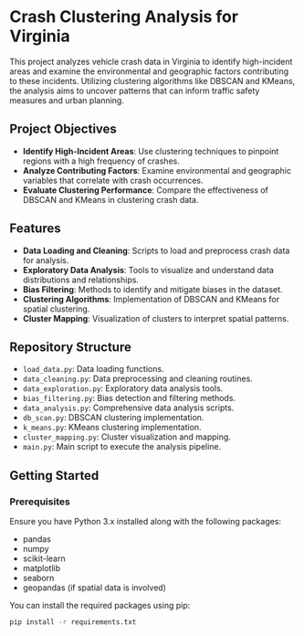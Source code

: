 # Crash Clustering Analysis for Virginia

This project analyzes vehicle crash data in Virginia to identify high-incident areas and examine the environmental and geographic factors contributing to these incidents. Utilizing clustering algorithms like DBSCAN and KMeans, the analysis aims to uncover patterns that can inform traffic safety measures and urban planning.

## Project Objectives

- **Identify High-Incident Areas**: Use clustering techniques to pinpoint regions with a high frequency of crashes.
- **Analyze Contributing Factors**: Examine environmental and geographic variables that correlate with crash occurrences.
- **Evaluate Clustering Performance**: Compare the effectiveness of DBSCAN and KMeans in clustering crash data.

## Features

- **Data Loading and Cleaning**: Scripts to load and preprocess crash data for analysis.
- **Exploratory Data Analysis**: Tools to visualize and understand data distributions and relationships.
- **Bias Filtering**: Methods to identify and mitigate biases in the dataset.
- **Clustering Algorithms**: Implementation of DBSCAN and KMeans for spatial clustering.
- **Cluster Mapping**: Visualization of clusters to interpret spatial patterns.

## Repository Structure

- `load_data.py`: Data loading functions.
- `data_cleaning.py`: Data preprocessing and cleaning routines.
- `data_exploration.py`: Exploratory data analysis tools.
- `bias_filtering.py`: Bias detection and filtering methods.
- `data_analysis.py`: Comprehensive data analysis scripts.
- `db_scan.py`: DBSCAN clustering implementation.
- `k_means.py`: KMeans clustering implementation.
- `cluster_mapping.py`: Cluster visualization and mapping.
- `main.py`: Main script to execute the analysis pipeline.

## Getting Started

### Prerequisites

Ensure you have Python 3.x installed along with the following packages:

- pandas
- numpy
- scikit-learn
- matplotlib
- seaborn
- geopandas (if spatial data is involved)

You can install the required packages using pip:

```bash
pip install -r requirements.txt
